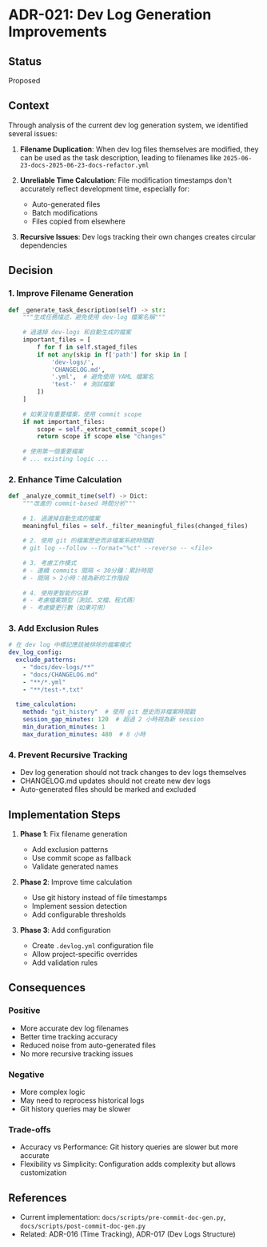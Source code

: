 # ADR-021: Dev Log Generation Improvements

## Status
Proposed

## Context
Through analysis of the current dev log generation system, we identified several issues:

1. **Filename Duplication**: When dev log files themselves are modified, they can be used as the task description, leading to filenames like `2025-06-23-docs-2025-06-23-docs-refactor.yml`

2. **Unreliable Time Calculation**: File modification timestamps don't accurately reflect development time, especially for:
   - Auto-generated files
   - Batch modifications
   - Files copied from elsewhere

3. **Recursive Issues**: Dev logs tracking their own changes creates circular dependencies

## Decision

### 1. Improve Filename Generation
```python
def _generate_task_description(self) -> str:
    """生成任務描述，避免使用 dev-log 檔案名稱"""
    
    # 過濾掉 dev-logs 和自動生成的檔案
    important_files = [
        f for f in self.staged_files 
        if not any(skip in f['path'] for skip in [
            'dev-logs/', 
            'CHANGELOG.md',
            '.yml',  # 避免使用 YAML 檔案名
            'test-'  # 測試檔案
        ])
    ]
    
    # 如果沒有重要檔案，使用 commit scope
    if not important_files:
        scope = self._extract_commit_scope()
        return scope if scope else "changes"
    
    # 使用第一個重要檔案
    # ... existing logic ...
```

### 2. Enhance Time Calculation
```python
def _analyze_commit_time(self) -> Dict:
    """改進的 commit-based 時間分析"""
    
    # 1. 過濾掉自動生成的檔案
    meaningful_files = self._filter_meaningful_files(changed_files)
    
    # 2. 使用 git 的檔案歷史而非檔案系統時間戳
    # git log --follow --format="%ct" --reverse -- <file>
    
    # 3. 考慮工作模式
    # - 連續 commits 間隔 < 30分鐘：累計時間
    # - 間隔 > 2小時：視為新的工作階段
    
    # 4. 使用更智能的估算
    # - 考慮檔案類型（測試、文檔、程式碼）
    # - 考慮變更行數（如果可用）
```

### 3. Add Exclusion Rules
```yaml
# 在 dev log 中標記應該被排除的檔案模式
dev_log_config:
  exclude_patterns:
    - "docs/dev-logs/**"
    - "docs/CHANGELOG.md"
    - "**/*.yml"
    - "**/test-*.txt"
  
  time_calculation:
    method: "git_history"  # 使用 git 歷史而非檔案時間戳
    session_gap_minutes: 120  # 超過 2 小時視為新 session
    min_duration_minutes: 1
    max_duration_minutes: 480  # 8 小時
```

### 4. Prevent Recursive Tracking
- Dev log generation should not track changes to dev logs themselves
- CHANGELOG.md updates should not create new dev logs
- Auto-generated files should be marked and excluded

## Implementation Steps

1. **Phase 1**: Fix filename generation
   - Add exclusion patterns
   - Use commit scope as fallback
   - Validate generated names

2. **Phase 2**: Improve time calculation
   - Use git history instead of file timestamps
   - Implement session detection
   - Add configurable thresholds

3. **Phase 3**: Add configuration
   - Create `.devlog.yml` configuration file
   - Allow project-specific overrides
   - Add validation rules

## Consequences

### Positive
- More accurate dev log filenames
- Better time tracking accuracy
- Reduced noise from auto-generated files
- No more recursive tracking issues

### Negative
- More complex logic
- May need to reprocess historical logs
- Git history queries may be slower

### Trade-offs
- Accuracy vs Performance: Git history queries are slower but more accurate
- Flexibility vs Simplicity: Configuration adds complexity but allows customization

## References
- Current implementation: `docs/scripts/pre-commit-doc-gen.py`, `docs/scripts/post-commit-doc-gen.py`
- Related: ADR-016 (Time Tracking), ADR-017 (Dev Logs Structure)